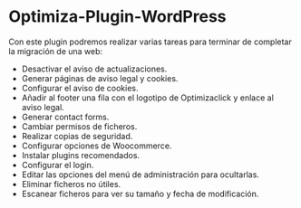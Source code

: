 # Optimiza-Plugin-WordPress

Con este plugin podremos realizar varias tareas para terminar de completar la migración de una web:
- Desactivar el aviso de actualizaciones.
- Generar páginas de aviso legal y cookies.
- Configurar el aviso de cookies.
- Añadir al footer una fila con el logotipo de Optimizaclick y enlace al aviso legal.
- Generar contact forms.
- Cambiar permisos de ficheros.
- Realizar copias de seguridad.
- Configurar opciones de Woocommerce.
- Instalar plugins recomendados.
- Configurar el login.
- Editar las opciones del menú de administración para ocultarlas.
- Eliminar ficheros no útiles.
- Escanear ficheros para ver su tamaño y fecha de modificación.
